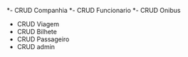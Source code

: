 *- CRUD Companhia
*- CRUD Funcionario
*- CRUD Onibus
- CRUD Viagem
- CRUD Bilhete
- CRUD Passageiro
- CRUD admin